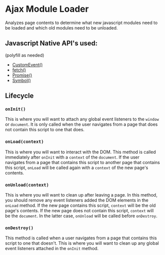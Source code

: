 # Ajax Module Loader

Analyzes page contents to determine what new javascript modules need
to be loaded and which old modules need to be unloaded.

## Javascript Native API's used:

(polyfill as needed)

- [CustomEvent()](https://developer.mozilla.org/en-US/docs/Web/API/CustomEvent/CustomEvent#Browser_compatibility)
- [fetch()](https://developer.mozilla.org/en-US/docs/Web/API/WindowOrWorkerGlobalScope/fetch#Browser_compatibility)
- [Promise()](https://developer.mozilla.org/en-US/docs/Web/JavaScript/Reference/Global_Objects/Promise#Browser_compatibility)
- [Symbol()](https://developer.mozilla.org/en-US/docs/Web/JavaScript/Reference/Global_Objects/Symbol#Browser_compatibility)

## Lifecycle

### `onInit()`
This is where you will want to attach any global event listeners to the `window` or
`document`. It is only called when the user navigates from a page that does not contain
this script to one that does.

### `onLoad(context)`
This is where you will want to interact with the DOM. This method is called immediately
after `onInit` with a `context` of the `document`.  If the user navigates from a page
that contains this script to another page that contains this script, `onLoad` will be
called again with a `context` of the new page's contents.

### `onUnload(context)`
This is where you will want to clean up after leaving a page. In this method, you should
remove any event listeners added the DOM elements in the `onLoad` method. If the new page
contains this script, `context` will be the old page's contents. If the new page does not
contain this script, `context` will be the `document`. In the latter case, `onUnload`
will be called before `onDestroy`.

### `onDestroy()`
This method is called when a user navigates from a page that contains this script to one
that doesn't. This is where you will want to clean up any global event listeners attached
in the `onInit` method.
